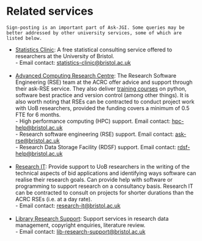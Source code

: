 # Related services

```{note}
Sign-posting is an important part of Ask-JGI. Some queries may be
better addressed by other university services, some of which are listed below.
```

- [Statistics
  Clinic](https://www.bristolmathsresearch.org/statistical-science/stats-clinic/):
  A free statistical consulting service offered to researchers at the
  University of Bristol. </br>
	  - Email contact:
  statistics-clinic@bristol.ac.uk</br></br>
- [Advanced Computing Research
  Centre](http://www.bris.ac.uk/acrc/contact/): The Research Software
  Engineering (RSE) team at the ACRC offer advice and support through their
  ask-RSE service. They also deliver [training courses](https://www.bristol.ac.uk/acrc/acrc-training/) on python,
  software best practice and version control (among other things). It
  is also worth noting that RSEs can be contracted to conduct project
  work with UoB researchers, provided the funding covers a minimum of
  0.5 FTE for 6 months.</br>
	  - High performance computing (HPC) support. Email contact:
        hpc-help@bristol.ac.uk</br>
	  - Research software engineering (RSE) support. Email contact: ask-rse@bristol.ac.uk</br>
	  - Research Data Storage Facility (RDSF) support. Email contact:
        rdsf-help@bristol.ac.uk</br></br>
- [Research IT](https://www.bristol.ac.uk/research-it/about): Provide
  support to UoB researchers in the writing of the technical aspects
  of bid applications and identifying ways software can realise their
  research goals. Can provide help with software or programming to
  support research on a consultancy basis. Research IT can be
  contracted to consult on projects for shorter durations than the
  ACRC RSEs (i.e. at a day rate).</br>
      - Email contact: research-it@bristol.ac.uk</br></br>
- [Library Research
  Support](http://www.bristol.ac.uk/library/research-support/):
  Support services in research data management, copyright enquiries,
  literature review.</br>
	  - Email contact: lib-research-support@bristol.ac.uk</br></br>

